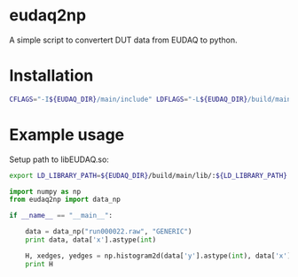 eudaq2np
=======================

A simple script to convertert DUT data from EUDAQ to python.
 
# Installation

```bash
CFLAGS="-I${EUDAQ_DIR}/main/include" LDFLAGS="-L${EUDAQ_DIR}/build/main/lib" python setup.py install
```

# Example usage 

Setup path to libEUDAQ.so:
```bash
export LD_LIBRARY_PATH=${EUDAQ_DIR}/build/main/lib/:${LD_LIBRARY_PATH}
```

```python
import numpy as np
from eudaq2np import data_np

if __name__ == "__main__":

    data = data_np("run000022.raw", "GENERIC")
    print data, data['x'].astype(int)

    H, xedges, yedges = np.histogram2d(data['y'].astype(int), data['x'].astype(int))
    print H
```


